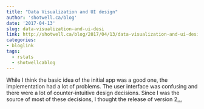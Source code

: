 ```yaml
---
title: "Data Visualization and UI design"
author: 'shotwell.ca/blog'
date: '2017-04-13'
slug: data-visualization-and-ui-desi
link: http://shotwell.ca/blog/2017/04/13/data-visualization-and-ui-design/
categories:
- bloglink
tags:
  - rstats
  - shotwellcablog
---
```


While I think the basic idea of the initial app was a good one, the implementation had a lot of problems. The user interface was confusing and there were a lot of counter-intuitive design decisions. Since I was the source of most of these decisions, I thought the release of version 2[... <i class="fas fa-external-link-alt"></i>](http://shotwell.ca/blog/2017/04/13/data-visualization-and-ui-design/)

